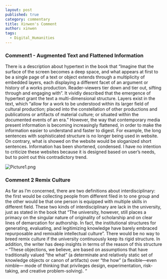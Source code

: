 ```yaml
---
layout: post
published: true
category: commentary
title: Xinwen's Comment
author: xinwen
tags:
  - Digital_Humanities
---
```

### Comment1 - Augmented Text and Flattened Information

There is a description about hypertext in the book that “Imagine that the surface of the screen becomes a deep space, and what appears at first to be a single page of a text or object extends through a multiplicity of embedded layers, each displaying a different facet of an argument or history of a works production. Reader-viewers tier down and tier out, sifting through and engaging with”. It vividly described that the emergence of hypertext grant the text a multi-dimensional structure. Layers exist in the text, which “allow for a work to be understood within its larger field of cultural production; placed into the constellation of other productions and publications or artifacts of material culture; or situated within the documented events of an era.” 
However, the way that contemporary media present information is becoming increasingly flattened, in order to make the information easier to understand and faster to digest. For example, the long sentences with sophisticated structure is no longer being used in website. On contrary, what is showed on the website would be sloganized short sentences. Information has been shortened, condensed. I have no intention to criticize these websites because it is designed based on user’s needs, but to point out this contradictory trend.

![Picture1.png]({{site.baseurl}}/assets/Picture1.png)



 
### Comment 2 Remix Culture

As far as I’m concerned, there are two definitions about interdisciplinary: the first would be collecting people from different filed in to one group and the other would be that one person is equipped with multiple skills in different field. These two kinds of interdisciplinary are lack in the university, just as stated in the book that “The university, however, still places a primacy on the singular nature of originality of scholarship and on clear lines of demarcation for authorship. In fact, the institutional structures for generating, evaluating, and legitimizing knowledge have barely embraced repurposable and remixable intellectual culture”. There would be no way to breed remix culture if the university continuously keep its rigid structure. In addition, the writer has deep insights in terms of the reason of this structure – “These objections, we believe, are based on assumptions that have traditionally valued “the what” (a determinate and relatively static set of knowledge objects or canon of artifacts) over “the how” (a flexible—even nimble— mode of thinking that privileges design, experimentation, risk-taking, and creative problem-solving). “


